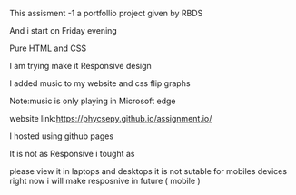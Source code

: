 This assisment -1 a portfollio project given by RBDS 

And i  start on Friday evening 

Pure HTML and CSS 

I am trying make it Responsive design 

I added music to my website and css flip graphs  


Note:music is only playing in  Microsoft edge


website link:https://phycsepy.github.io/assignment.io/

I hosted using github pages

It is not  as Responsive i tought as  

please view it in laptops and desktops it is not sutable for mobiles devices right now i will make resposnive in future ( mobile )

